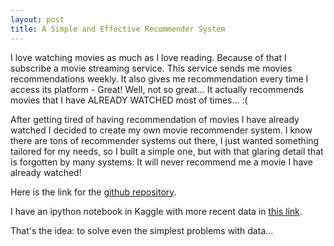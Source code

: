 ```yaml
---
layout: post
title: A Simple and Effective Recommender System
---
```

I love watching movies as much as I love reading. Because of that I subscribe a movie streaming service. 
This service sends me movies recommendations weekly. It also gives me recommendation every time I access its platform - Great! Well, not so great... 
It actually recommends movies that I have ALREADY WATCHED most of times... :( 

After getting tired of having recommendation of movies I have already watched I decided to create my own movie recommender system.
I know there are tons of recommender systems out there, I just wanted something tailored for my needs, so I built a simple one, but
with that glaring detail that is forgotten by many systems: It will never recommend me a movie I have already watched!

Here is the link for the [github repository](https://github.com/flaviobossolan/Recommender).

I have an ipython notebook in Kaggle with more recent data in [this link](https://www.kaggle.com/flaviobossolan/simple-efficient-movie-recommender/).

That's the idea: to solve even the simplest problems with data...
